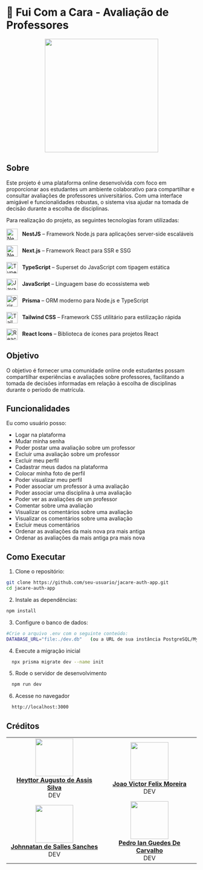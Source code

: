 # 🐊 Fui Com a Cara - Avaliação de Professores

<p align="center">
  <img src="https://cdn.discordapp.com/attachments/1276003617626652702/1382144423063851008/image.png?ex=684a15cd&is=6848c44d&hm=e44e614ff513f81f7f9c467a5cd61b648d300c4cc3abb81e4a6e359eb76b894d&" height="300px" />
</p>

## Sobre

Este projeto é uma plataforma online desenvolvida com foco em proporcionar aos estudantes um ambiente colaborativo para compartilhar e consultar avaliações de professores universitários. Com uma interface amigável e funcionalidades robustas, o sistema visa ajudar na tomada de decisão durante a escolha de disciplinas.

Para realização do projeto, as seguintes tecnologias foram utilizadas:


<p align="left">
  <img src="https://img.icons8.com/color/48/000000/nestjs.png" alt="NestJS" width="30" style="vertical-align:middle; margin-right:8px;" />
  <strong>NestJS</strong> – Framework Node.js para aplicações server-side escaláveis
</p>

<p align="left">
  <img src="https://i.pinimg.com/736x/4a/2b/e7/4a2be73b1e2efb44355436c40bf496dd.jpg" alt="Next.js" width="30" style="vertical-align:middle; margin-right:8px;" />
  <strong>Next.js</strong> – Framework React para SSR e SSG
</p>

<p align="left">
  <img src="https://cdn.jsdelivr.net/gh/devicons/devicon/icons/typescript/typescript-original.svg" alt="TypeScript" width="30" style="vertical-align:middle; margin-right:8px;" />
  <strong>TypeScript</strong> – Superset do JavaScript com tipagem estática
</p>

<p align="left">
  <img src="https://cdn.jsdelivr.net/gh/devicons/devicon/icons/javascript/javascript-original.svg" alt="JavaScript" width="30" style="vertical-align:middle; margin-right:8px;" />
  <strong>JavaScript</strong> – Linguagem base do ecossistema web
</p>

<p align="left">
  <img src="https://cdn.jsdelivr.net/gh/devicons/devicon/icons/prisma/prisma-original.svg" alt="Prisma" width="30" style="vertical-align:middle; margin-right:8px;" />
  <strong>Prisma</strong> – ORM moderno para Node.js e TypeScript
</p>

<p align="left">
  <img src="https://cdn.jsdelivr.net/gh/devicons/devicon/icons/tailwindcss/tailwindcss-original.svg" alt="Tailwind CSS" width="30" style="vertical-align:middle; margin-right:8px;" />
  <strong>Tailwind CSS</strong> – Framework CSS utilitário para estilização rápida
</p>

<p align="left">
  <img src="https://raw.githubusercontent.com/react-icons/react-icons/master/react-icons.svg" alt="React Icons" width="30" style="vertical-align:middle; margin-right:8px;" />
  <strong>React Icons</strong> – Biblioteca de ícones para projetos React
</p>



## Objetivo
O objetivo é fornecer uma comunidade online onde estudantes possam compartilhar experiências e avaliações sobre professores, facilitando a tomada de decisões informadas em relação à escolha de disciplinas durante o período de matrícula.


## Funcionalidades
Eu como usuário posso:

- Logar na plataforma
- Mudar minha senha
- Poder postar uma avaliação sobre um professor
- Excluir uma avaliação sobre um professor
- Excluir meu perfil
- Cadastrar meus dados na plataforma
- Colocar minha foto de perfil
- Poder visualizar meu perfil
- Poder associar um professor à uma avaliação
- Poder associar uma disciplina à uma avaliação
- Poder ver as avaliações de um professor
- Comentar sobre uma avaliação
- Visualizar os comentários sobre uma avaliação
- Visualizar os comentários sobre uma avaliação
- Excluir meus comentários
- Ordenar as avaliações da mais nova pra mais antiga
- Ordenar as avaliações da mais antiga pra mais nova



## Como Executar
   
1. Clone o repositório:
  ```bash
  git clone https://github.com/seu-usuario/jacare-auth-app.git
  cd jacare-auth-app
  ```

2. Instale as dependências:
  ```bash
  npm install
  ```

3. Configure o banco de dados:
  ```bash
  #Crie o arquivo .env com o seguinte conteúdo:
  DATABASE_URL="file:./dev.db"   (ou a URL de sua instância PostgreSQL/MySQL)
  ```

4. Execute a migração inicial
  ```bash
    npx prisma migrate dev --name init
  ```

5. Rode o servidor de desenvolvimento
  ```bash
    npm run dev
  ```

6. Acesse no navegador
  ```bash
    http://localhost:3000 
  ```

## Créditos

<table align="center">
  <tr>
    <td align="center">
      <img src="https://avatars.githubusercontent.com/u/205556312?v=4" width=100><br>
            <b><a href="https://github.com/H3ytt0r62">Heyttor Augusto de Assis Silva</a></b><br>
      DEV
    </td>
    <td align="center">
      <img src="https://avatars.githubusercontent.com/u/144493751?v=4" width=100><br>
            <b><a href="https://github.com/joaofmoreiraa">Joao Victor Felix Moreira</a></b><br>
      DEV
    </td>
   <tr>
   <tr>
    <td align="center">
      <img src="https://avatars.githubusercontent.com/u/169405654?v=4" width=100><br>
            <b><a href="https://github.com/jsalless">Johnnatan de Salles Sanches</a></b><br>
      DEV
    </td>
    <td align="center">
      <img src="https://avatars.githubusercontent.com/u/161513513?v=4" width=100><br>
            <b><a href="https://github.com/pedroiaan">Pedro Ian Guedes De Carvalho</a></b><br>
      DEV
    </td>
   <tr>
</table>
